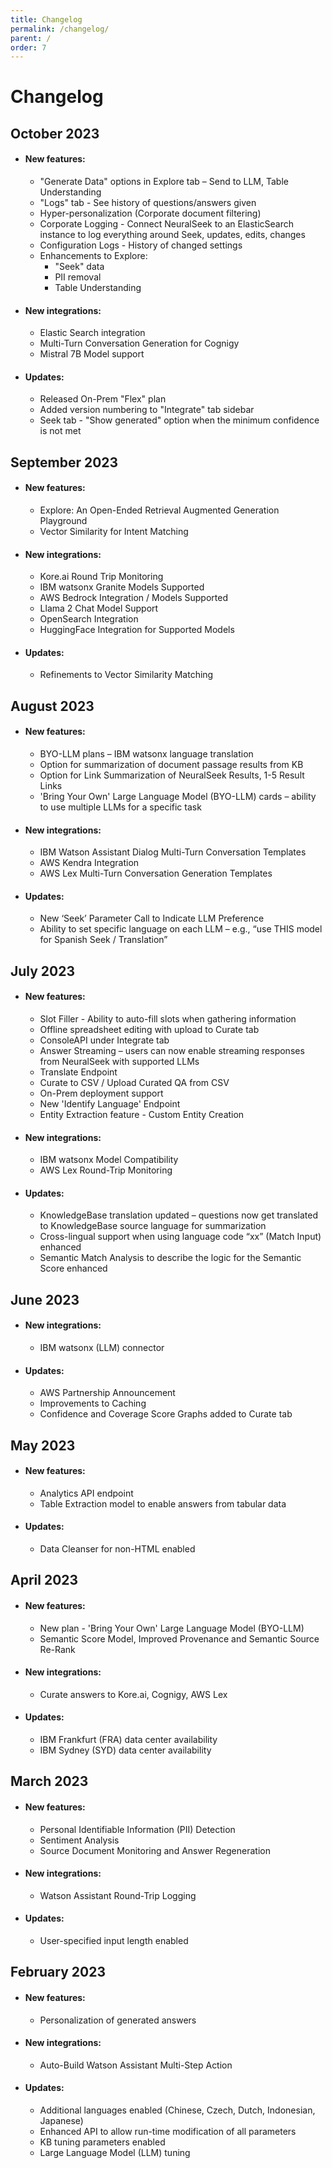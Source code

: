 ```yaml
---
title: Changelog
permalink: /changelog/
parent: /
order: 7
---
```


# Changelog

## October 2023
- #### New features:
  - "Generate Data" options in Explore tab – Send to LLM, Table Understanding
  - "Logs" tab - See history of questions/answers given
  - Hyper-personalization (Corporate document filtering)
  - Corporate Logging - Connect NeuralSeek to an ElasticSearch instance to log everything around Seek, updates, edits, changes
  - Configuration Logs - History of changed settings
  - Enhancements to Explore:
    - "Seek" data
    - PII removal
    - Table Understanding
    
- #### New integrations:
  - Elastic Search integration
  - Multi-Turn Conversation Generation for Cognigy
  - Mistral 7B Model support  
  
- #### Updates:
  - Released On-Prem "Flex" plan
  - Added version numbering to "Integrate" tab sidebar
  - Seek tab - "Show generated" option when the minimum confidence is not met

## September 2023
- #### New features:
  - Explore: An Open-Ended Retrieval Augmented Generation Playground
  - Vector Similarity for Intent Matching

- #### New integrations:
  - Kore.ai Round Trip Monitoring
  - IBM watsonx Granite Models Supported
  - AWS Bedrock Integration / Models Supported
  - Llama 2 Chat Model Support
  - OpenSearch Integration
  - HuggingFace Integration for Supported Models

- #### Updates:
  - Refinements to Vector Similarity Matching

## August 2023
- #### New features:
  - BYO-LLM plans – IBM watsonx language translation
  - Option for summarization of document passage results from KB
  - Option for Link Summarization of NeuralSeek Results, 1-5 Result Links
  - 'Bring Your Own' Large Language Model (BYO-LLM) cards – ability to use multiple LLMs for a specific task

- #### New integrations:
  - IBM Watson Assistant Dialog Multi-Turn Conversation Templates
  - AWS Kendra Integration
  - AWS Lex Multi-Turn Conversation Generation Templates

- #### Updates:
  - New ‘Seek’ Parameter Call to Indicate LLM Preference
  - Ability to set specific language on each LLM – e.g., “use THIS model for Spanish Seek / Translation”

## July 2023
- #### New features:
  - Slot Filler - Ability to auto-fill slots when gathering information
  - Offline spreadsheet editing with upload to Curate tab
  - ConsoleAPI under Integrate tab
  - Answer Streaming – users can now enable streaming responses from NeuralSeek with supported LLMs
  - Translate Endpoint
  - Curate to CSV / Upload Curated QA from CSV
  - On-Prem deployment support
  - New 'Identify Language' Endpoint
  - Entity Extraction feature - Custom Entity Creation

- #### New integrations:
  - IBM watsonx Model Compatibility
  - AWS Lex Round-Trip Monitoring

- #### Updates:
  - KnowledgeBase translation updated – questions now get translated to KnowledgeBase source language for summarization
  - Cross-lingual support when using language code “xx” (Match Input) enhanced
  - Semantic Match Analysis to describe the logic for the Semantic Score enhanced

## June 2023
- #### New integrations:
  - IBM watsonx (LLM) connector

- #### Updates:
  - AWS Partnership Announcement
  - Improvements to Caching
  - Confidence and Coverage Score Graphs added to Curate tab

## May 2023
- #### New features:
  - Analytics API endpoint
  - Table Extraction model to enable answers from tabular data

- #### Updates:
  - Data Cleanser for non-HTML enabled

## April 2023
- #### New features:
  - New plan - 'Bring Your Own' Large Language Model (BYO-LLM)
  - Semantic Score Model, Improved Provenance and Semantic Source Re-Rank

- #### New integrations:
  - Curate answers to Kore.ai, Cognigy, AWS Lex

- #### Updates:
  - IBM Frankfurt (FRA) data center availability
  - IBM Sydney (SYD) data center availability

## March 2023
- #### New features:
  - Personal Identifiable Information (PII) Detection
  - Sentiment Analysis
  - Source Document Monitoring and Answer Regeneration
  
- #### New integrations:
  - Watson Assistant Round-Trip Logging

- #### Updates:
  - User-specified input length enabled


## February 2023
- #### New features:
  - Personalization of generated answers

- #### New integrations:
  - Auto-Build Watson Assistant Multi-Step Action

- #### Updates:
  - Additional languages enabled (Chinese, Czech, Dutch, Indonesian, Japanese)
  - Enhanced API to allow run-time modification of all parameters
  - KB tuning parameters enabled
  - Large Language Model (LLM) tuning
